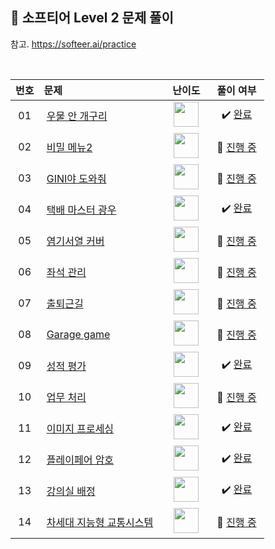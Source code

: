 ## 📂 소프티어 Level 2 문제 풀이

참고. https://softeer.ai/practice

<br>

| **번호** | **문제** | **난이도** | **풀이 여부** |
|:--------:|:--------|:----------:|:-----------:|
| 01 | &nbsp;[우물 안 개구리](https://softeer.ai/practice/6289)&nbsp;&nbsp; | &nbsp;&nbsp;<img src="https://github.com/yuuforest/Baekjoon/assets/97596022/c7f8a4e9-a290-4755-9d06-34f2b805483c" width="40"/>&nbsp;&nbsp; | &nbsp;✔️ [완료](https://github.com/yuuforest/Baekjoon/blob/main/%EC%86%8C%ED%94%84%ED%8B%B0%EC%96%B4/Level%203/%EC%9A%B0%EB%AC%BC%20%EC%95%88%20%EA%B0%9C%EA%B5%AC%EB%A6%AC.py)&nbsp; |
| 02 | &nbsp;[비밀 메뉴2](https://softeer.ai/practice/6259)&nbsp;&nbsp; | &nbsp;&nbsp;<img src="https://github.com/yuuforest/Baekjoon/assets/97596022/c7f8a4e9-a290-4755-9d06-34f2b805483c" width="40"/>&nbsp;&nbsp; | &nbsp;💬 [진행 중](https://github.com/yuuforest/Baekjoon/blob/main/%EC%86%8C%ED%94%84%ED%8B%B0%EC%96%B4/Level%203/%EB%B9%84%EB%B0%80%20%EB%A9%94%EB%89%B42.py)&nbsp; |
| 03 | &nbsp;[GINI야 도와줘](https://softeer.ai/practice/6271)&nbsp;&nbsp; | &nbsp;&nbsp;<img src="https://github.com/yuuforest/Baekjoon/assets/97596022/c7f8a4e9-a290-4755-9d06-34f2b805483c" width="40"/>&nbsp;&nbsp; | &nbsp;💬 [진행 중](https://github.com/yuuforest/Baekjoon/blob/main/%EC%86%8C%ED%94%84%ED%8B%B0%EC%96%B4/Level%203/GINI%EC%95%BC%20%EB%8F%84%EC%99%80%EC%A4%98.py)&nbsp; |
| 04 | &nbsp;[택배 마스터 광우](https://softeer.ai/practice/6273)&nbsp;&nbsp; | &nbsp;&nbsp;<img src="https://github.com/yuuforest/Baekjoon/assets/97596022/c7f8a4e9-a290-4755-9d06-34f2b805483c" width="40"/>&nbsp;&nbsp; | &nbsp;✔️ [완료](https://github.com/yuuforest/Baekjoon/blob/main/%EC%86%8C%ED%94%84%ED%8B%B0%EC%96%B4/Level%203/%ED%83%9D%EB%B0%B0%20%EB%A7%88%EC%8A%A4%ED%84%B0%20%EA%B4%91%EC%9A%B0.py)&nbsp; |
| 05 | &nbsp;[염기서열 커버](https://softeer.ai/practice/6249)&nbsp;&nbsp; | &nbsp;&nbsp;<img src="https://github.com/yuuforest/Baekjoon/assets/97596022/c7f8a4e9-a290-4755-9d06-34f2b805483c" width="40"/>&nbsp;&nbsp; | &nbsp;💬 [진행 중](https://github.com/yuuforest/Baekjoon/blob/main/%EC%86%8C%ED%94%84%ED%8B%B0%EC%96%B4/Level%203/%EC%97%BC%EA%B8%B0%EC%84%9C%EC%97%B4%20%EC%BB%A4%EB%B2%84.py)&nbsp; |
| 06 | &nbsp;[좌석 관리](https://softeer.ai/practice/6267)&nbsp;&nbsp; | &nbsp;&nbsp;<img src="https://github.com/yuuforest/Baekjoon/assets/97596022/c7f8a4e9-a290-4755-9d06-34f2b805483c" width="40"/>&nbsp;&nbsp; | &nbsp;💬 [진행 중](https://github.com/yuuforest/Baekjoon/blob/main/%EC%86%8C%ED%94%84%ED%8B%B0%EC%96%B4/Level%203/%EC%A2%8C%EC%84%9D%20%EA%B4%80%EB%A6%AC.py)&nbsp; |
| 07 | &nbsp;[출퇴근길](https://softeer.ai/practice/6248)&nbsp;&nbsp; | &nbsp;&nbsp;<img src="https://github.com/yuuforest/Baekjoon/assets/97596022/c7f8a4e9-a290-4755-9d06-34f2b805483c" width="40"/>&nbsp;&nbsp; | &nbsp;💬 [진행 중](https://github.com/yuuforest/Baekjoon/blob/main/%EC%86%8C%ED%94%84%ED%8B%B0%EC%96%B4/Level%203/%EC%B6%9C%ED%87%B4%EA%B7%BC%EA%B8%B8.py)&nbsp; |
| 08 | &nbsp;[Garage game](https://softeer.ai/practice/6276)&nbsp;&nbsp; | &nbsp;&nbsp;<img src="https://github.com/yuuforest/Baekjoon/assets/97596022/c7f8a4e9-a290-4755-9d06-34f2b805483c" width="40"/>&nbsp;&nbsp; | &nbsp;💬 [진행 중](https://github.com/yuuforest/Baekjoon/blob/main/%EC%86%8C%ED%94%84%ED%8B%B0%EC%96%B4/Level%203/Garage%20game.py)&nbsp; |
| 09 | &nbsp;[성적 평가](https://softeer.ai/practice/6250)&nbsp;&nbsp; | &nbsp;&nbsp;<img src="https://github.com/yuuforest/Baekjoon/assets/97596022/c7f8a4e9-a290-4755-9d06-34f2b805483c" width="40"/>&nbsp;&nbsp; | &nbsp;✔️ [완료](https://github.com/yuuforest/Baekjoon/blob/main/%EC%86%8C%ED%94%84%ED%8B%B0%EC%96%B4/Level%203/%EC%84%B1%EC%A0%81%20%ED%8F%89%EA%B0%80.py)&nbsp; |
| 10 | &nbsp;[업무 처리](https://softeer.ai/practice/6251)&nbsp;&nbsp; | &nbsp;&nbsp;<img src="https://github.com/yuuforest/Baekjoon/assets/97596022/c7f8a4e9-a290-4755-9d06-34f2b805483c" width="40"/>&nbsp;&nbsp; | &nbsp;💬 [진행 중](https://github.com/yuuforest/Baekjoon/blob/main/%EC%86%8C%ED%94%84%ED%8B%B0%EC%96%B4/Level%203/%EC%97%85%EB%AC%B4%20%EC%B2%98%EB%A6%AC.py)&nbsp; |
| 11 | &nbsp;[이미지 프로세싱](https://softeer.ai/practice/6265)&nbsp;&nbsp; | &nbsp;&nbsp;<img src="https://github.com/yuuforest/Baekjoon/assets/97596022/c7f8a4e9-a290-4755-9d06-34f2b805483c" width="40"/>&nbsp;&nbsp; | &nbsp;✔️ [완료](https://github.com/yuuforest/Baekjoon/blob/main/%EC%86%8C%ED%94%84%ED%8B%B0%EC%96%B4/Level%203/%EC%9D%B4%EB%AF%B8%EC%A7%80%20%ED%94%84%EB%A1%9C%EC%84%B8%EC%8B%B1.py)&nbsp; |
| 12 | &nbsp;[플레이페어 암호](https://softeer.ai/practice/6255)&nbsp;&nbsp; | &nbsp;&nbsp;<img src="https://github.com/yuuforest/Baekjoon/assets/97596022/c7f8a4e9-a290-4755-9d06-34f2b805483c" width="40"/>&nbsp;&nbsp; | &nbsp;✔️ [완료](https://github.com/yuuforest/Baekjoon/blob/main/%EC%86%8C%ED%94%84%ED%8B%B0%EC%96%B4/Level%203/%ED%94%8C%EB%A0%88%EC%9D%B4%ED%8E%98%EC%96%B4%20%EC%95%94%ED%98%B8.py)&nbsp; |
| 13 | &nbsp;[강의실 배정](https://softeer.ai/practice/6291)&nbsp;&nbsp; | &nbsp;&nbsp;<img src="https://github.com/yuuforest/Baekjoon/assets/97596022/c7f8a4e9-a290-4755-9d06-34f2b805483c" width="40"/>&nbsp;&nbsp; | &nbsp;✔️ [완료](https://github.com/yuuforest/Baekjoon/blob/main/%EC%86%8C%ED%94%84%ED%8B%B0%EC%96%B4/Level%203/%EA%B0%95%EC%9D%98%EC%8B%A4%20%EB%B0%B0%EC%A0%95.py)&nbsp; |
| 14 | &nbsp;[차세대 지능형 교통시스템](https://softeer.ai/practice/6274)&nbsp;&nbsp; | &nbsp;&nbsp;<img src="https://github.com/yuuforest/Baekjoon/assets/97596022/c7f8a4e9-a290-4755-9d06-34f2b805483c" width="40"/>&nbsp;&nbsp; | &nbsp;💬 [진행 중](https://github.com/yuuforest/Baekjoon/blob/main/%EC%86%8C%ED%94%84%ED%8B%B0%EC%96%B4/Level%203/%EC%B0%A8%EC%84%B8%EB%8C%80%20%EC%A7%80%EB%8A%A5%ED%98%95%20%EA%B5%90%ED%86%B5%EC%8B%9C%EC%8A%A4%ED%85%9C.py)&nbsp; |



